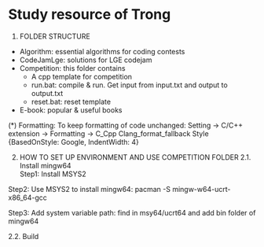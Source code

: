 # Study resource of Trong

1. FOLDER STRUCTURE
- Algorithm: essential algorithms for coding contests
- CodeJamLge: solutions for LGE codejam
- Competition: this folder contains 
    + A cpp template for competition
    + run.bat: compile & run. Get input from input.txt and output to output.txt
    + reset.bat: reset template
- E-book: popular & useful books

(*) Formatting: To keep formatting of code unchanged:
Setting -> C/C++ extension -> Formatting -> C_Cpp Clang_format_fallback Style
{BasedOnStyle: Google, IndentWidth: 4}

2. HOW TO SET UP ENVIRONMENT AND USE COMPETITION FOLDER
2.1. Install mingw64   
Step1: Install MSYS2

Step2: Use MSYS2 to install mingw64:
pacman -S mingw-w64-ucrt-x86_64-gcc

Step3: Add system variable path: find in msy64/ucrt64 and add bin folder of mingw64

2.2. Build
